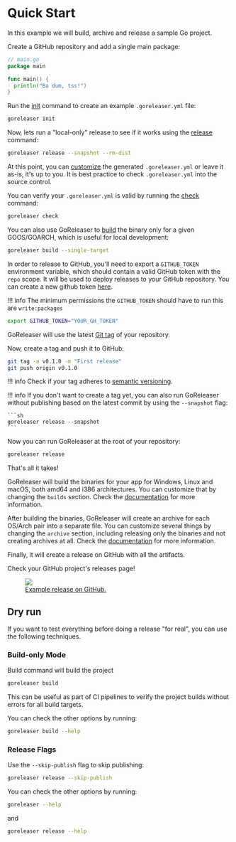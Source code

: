 # Quick Start

In this example we will build, archive and release a sample Go project.

Create a GitHub repository and add a single main package:

```go
// main.go
package main

func main() {
  println("Ba dum, tss!")
}
```

Run the [init](/cmd/goreleaser_init/) command to create an example `.goreleaser.yml` file:

```sh
goreleaser init
```

Now, lets run a "local-only" release to see if it works using the [release](/cmd/goreleaser_release/) command:

```sh
goreleaser release --snapshot --rm-dist
```

At this point, you can [customize](/customization/) the generated `.goreleaser.yml` or leave it as-is, it's up to you.
It is best practice to check `.goreleaser.yml` into the source control.

You can verify your `.goreleaser.yml` is valid by running the [check](/cmd/goreleaser_check/) command:

```sh
goreleaser check
```

You can also use GoReleaser to [build](/cmd/goreleaser_build/) the binary only for a given GOOS/GOARCH, which is useful for local development:

```sh
goreleaser build --single-target
```

In order to release to GitHub, you'll need to export a `GITHUB_TOKEN` environment variable, which should contain a valid GitHub token with the `repo` scope.
It will be used to deploy releases to your GitHub repository.
You can create a new github token [here](https://github.com/settings/tokens/new).

!!! info
    The minimum permissions the `GITHUB_TOKEN` should have to run this are `write:packages`

```sh
export GITHUB_TOKEN="YOUR_GH_TOKEN"
```

GoReleaser will use the latest [Git tag](https://git-scm.com/book/en/v2/Git-Basics-Tagging) of your repository.

Now, create a tag and push it to GitHub:

```sh
git tag -a v0.1.0 -m "First release"
git push origin v0.1.0
```

!!! info
    Check if your tag adheres to [semantic versioning](/limitations/semver/).

!!! info
    If you don't want to create a tag yet, you can also run GoReleaser without publishing based on the latest commit by using the `--snapshot` flag:

    ```sh
    goreleaser release --snapshot
    ```

Now you can run GoReleaser at the root of your repository:

```sh
goreleaser release
```

That's all it takes!

GoReleaser will build the binaries for your app for Windows, Linux and macOS, both amd64 and i386 architectures.
You can customize that by changing the `builds` section. Check the [documentation](/customization/build/) for more information.

After building the binaries, GoReleaser will create an archive for each OS/Arch pair into a separate file.
You can customize several things by changing the `archive` section, including releasing only the binaries and not creating archives at all.
Check the [documentation](/customization/archive/) for more information.

Finally, it will create a release on GitHub with all the artifacts.

Check your GitHub project's releases page!

<a href="https://github.com/goreleaser/example/releases">
  <figure>
    <img src="https://img.carlosbecker.dev/goreleaser-github.png"/>
    <figcaption>Example release on GitHub.</figcaption>
  </figure>
</a>

## Dry run

If you want to test everything before doing a release "for real", you can
use the following techniques.

### Build-only Mode

Build command will build the project

```sh
goreleaser build
```

This can be useful as part of CI pipelines to verify the project builds
without errors for all build targets.

You can check the other options by running:

```sh
goreleaser build --help
```

### Release Flags

Use the `--skip-publish` flag to skip publishing:

```sh
goreleaser release --skip-publish
```

You can check the other options by running:

```sh
goreleaser --help
```

and

```sh
goreleaser release --help
```
